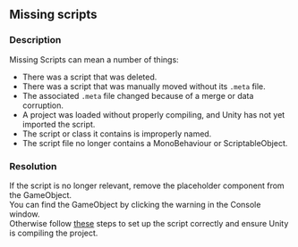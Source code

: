 ## Missing scripts
### Description
Missing Scripts can mean a number of things:  
- There was a script that was deleted.
- There was a script that was manually moved without its `.meta` file.
- The associated `.meta` file changed because of a merge or data corruption.
- A project was loaded without properly compiling, and Unity has not yet imported the script.
- The script or class it contains is improperly named.
- The script file no longer contains a MonoBehaviour or ScriptableObject.

### Resolution

If the script is no longer relevant, remove the placeholder component from the GameObject.  
You can find the GameObject by clicking the warning in the Console window.  
Otherwise follow [these](../../Scripts/1%20Script%20Loading.md) steps to set up the script correctly and ensure Unity is compiling the project.